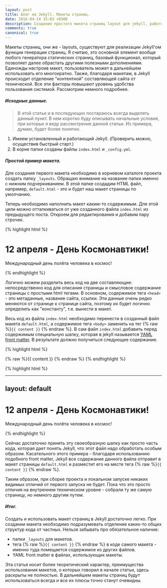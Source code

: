 ```yaml
---
layout: post
title: Блог на Jekyll. Макеты страниц.
date: 2016-04-14 15:03 +0300
description: Создание простого макета страниц layout для jekyll, работа со вложенными макетами nested layouts.
comments: true
canonical: true
---
```


Макеты страниц, они же - layouts, существуют для реализации Jekyll'ом функции генерации страниц. Я считаю, это основной элемент вообще любого генератора статических страниц, базовый функционал, который позволяет далее обрастать другими полезными дополнениями. Единожды настроив макет, пользователь может в дальнейшем использовать его многократно. Также, благодаря макетам, в Jekyll происходит отделение "контентной" составляющей сайта от технической. Все эти факторы повышают уровень удобства пользования системой. Рассмотрим немного подробнее.

##### Исходные данные.

>В этой статье и в последующих постараюсь всегда выделять данный пункт. В нем коротко буду описывать начальные условия, при которых я веду рассмотрение данной статьи. Из примера, думаю, будет более понятно.

1. Имеем установленный и работающий Jekyll. (Проверить можно, осуществив быстрый старт.)
2. В корне папки созданы файлы `index.html` и `_config.yml`.

##### Простой пример макета.

Для создания первого макета необходимо в корневом каталоге проекта создать папку `_layouts`. Обращаю внимание на название папки именно с нижним подчеркиванием. В этой папке создадим HTML файл, например, `default.html` - это и будет наш макет страницы по умолчанию.

Теперь необходимо наполнить макет каким-то содержимым. Для этой цели можно отталкиваться от уже созданного файла `index.html` из предыдущего поста. Откроем для редактирования и добавим пару строчек.

{% highlight html %}
<!DOCTYPE html>
<html lang="ru">
<head>
  <meta charset="UTF-8">
  <title>Jekyll блог</title>
</head>
<body>
  <h1>12 апреля - День Космонавтики!</h1>
  <p>Международный день полёта человека в космос!</p>
</body>
</html>
{% endhighlight %}

Логично можем разделить весь код на две составляющие: непосредственно код для описания страницы и смысловое содержание страницы с простыми html тегами. В основном, содержимое тега `<head>` - это метаданные, название сайта, ссылки. Эти данные очень редко меняются от странице к странице сайта, поэтому их будет логично определить как "константу", т.е. вынести в макет.

Весь код из файла `index.html` необходимо перенести в созданный файл макета `default.html`, а содержимое тега `<body>` заменить на тег {% raw %}`{{ content }}` {% endraw %}. В сам файл `index.html` добавить перед содержимым специальную шапку, которая в jekyll называется [YAML front matter](https://jekyllrb.com/docs/frontmatter/). В результате должно получиться следующее содержание.

{% highlight html %}
<!-- default.html -->
<!DOCTYPE html>
<html lang="ru">
<head>
  <meta charset="UTF-8">
  <title>Jekyll блог</title>
</head>
<body>
  {% raw %}{{ content }} {% endraw %}
</body>
</html>
{% endhighlight %}

{% highlight html %}
<!-- index.html -->
---
layout: default
---
<h1>12 апреля - День Космонавтики!</h1>
<p>Международный день полёта человека в космос!</p>
{% endhighlight %}

Сейчас достаточно принять эту своеобразную шапку как просто часть кода, которая дает понять Jekyll, что этот файл надо обработать особым образом. Касательного этого примера - благодаря использованию подобного front matter, Jekyll все содержание данного файла отправит в макет страницы `default.html` и разместит его на месте тега  {% raw %}`{{ content }}` {% endraw %}.

Таким образом, при сборке проекта и локальном запуске никаких видимых отличий от первого запуска не будет. Пока что это просто отличия на внутреннем техническом уровне - собрали ту же самую страницу, но немного другим путем.

##### Итог.

Создать и использовать макет страниц в Jekyll достаточно легко. При создании макета необходимо подразумевать отделение каких-то общих структур кода от частных. Нельзя забывать про обязательное наличие:

- папки `_layouts` для макетов.
- тега  {% raw %}`{{ content }}` {% endraw %} в коде самого макета - именно туда помещается содержимое из других файлов.
- YAML front matter в файлах, использующих макеты.

Эта статья носит более теоретический характер, преимущества использования макетов, о которых говорил в начале статьи, здесь раскрыты не полностью. В дальнейшем макеты страниц будут использоваться всегда и все их плюсы точно станут очевидны.
